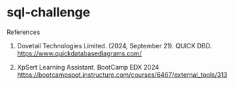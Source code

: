 # sql-challenge
References
1. Dovetail Technologies Limited. (2024, September 21). QUICK DBD. https://www.quickdatabasediagrams.com/

2. XpSert Learning Assistant. BootCamp EDX 2024 https://bootcampspot.instructure.com/courses/6467/external_tools/313